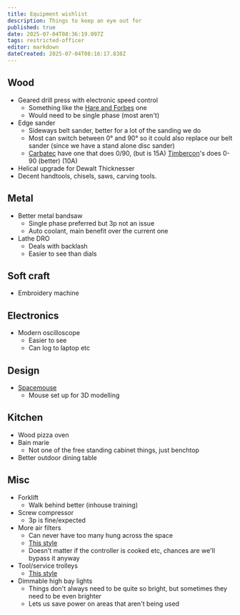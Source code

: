 ```yaml
---
title: Equipment wishlist
description: Things to keep an eye out for
published: true
date: 2025-07-04T08:36:19.097Z
tags: restricted-officer
editor: markdown
dateCreated: 2025-07-04T08:16:17.838Z
---
```


## Wood

* Geared drill press with electronic speed control
  * Something like the [Hare and Forbes](https://www.machineryhouse.com.au/d176) one
  * Would need to be single phase (most aren't)
* Edge sander
  * Sideways belt sander, better for a lot of the sanding we do
  * Most can switch between 0° and 90° so it could also replace our belt sander (since we have a stand alone disc sander)
  * [Carbatec](https://www.carbatec.com.au/carbatec-wide-belt-sander-oscillating-150mm-2200w) have one that does 0/90, (but is 15A) [Timbercon](https://www.timbecon.com.au/products/sherwood-oscillating-belt-sander-6in-2200w-edge-sander-with-cabinet-stand)'s does 0-90 (better) (10A)
* Helical upgrade for Dewalt Thicknesser 
* Decent handtools, chisels, saws, carving tools.
## Metal

* Better metal bandsaw
  * Single phase preferred but 3p not an issue
  * Auto coolant, main benefit over the current one
* Lathe DRO
  * Deals with backlash
  * Easier to see than dials

## Soft craft

* Embroidery machine

## Electronics

* Modern oscilloscope
  * Easier to see
  * Can log to laptop etc
  
## Design

* [Spacemouse](https://3dconnexion.com/au/spacemouse/)
  * Mouse set up for 3D modelling
  
## Kitchen

* Wood pizza oven
* Bain marie
  * Not one of the free standing cabinet things, just benchtop
* Better outdoor dining table

## Misc

* Forklift
  * Walk behind better (inhouse training)
* Screw compressor
  * 3p is fine/expected
* More air filters
  * Can never have too many hung across the space
  * [This style](https://www.timbecon.com.au/collections/room-air-filters/products/sherwood-1000cfm-room-cleaner-air-purifier-workshop-air-filtration)
  * Doesn't matter if the controller is cooked etc, chances are we'll bypass it anyway
* Tool/service trolleys
  * [This style](https://www.machineryhouse.com.au/t757)
* Dimmable high bay lights
  * Things don't always need to be quite so bright, but sometimes they need to be even brighter
  * Lets us save power on areas that aren't being used